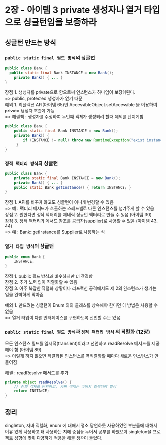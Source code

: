 # 2장 - 아이템 3 private 생성자나 열거 타입으로 싱글턴임을 보증하라

## 싱글턴 만드는 방식

### `public static final 필드 방식`의 싱글턴
```java
public class Bank {
  public static final Bank INSTANCE = new Bank();
	private Bank() { ... }
}
```
장점 1. 생성자를 private으로 함으로써 인스턴스가 하나임이 보장이된다.  
=> public, protected 생성자가 없기 때문  
예외 1. 리플렉션 API(아이템 65)인 AccessibleObject.setAccessible 을 이용하여 private 생성자 호출이 가능  
=> 해결책 : 생성자를 수정하여 두번째 객체가 생성되려 할때 예외를 던지게함  
```java
public class Bank {
    public static final Bank INSTANCE = new Bank();
	private Bank() { 
        if (INSTANCE != null) throw new RuntimeException("exist instance");
     }
}
```

### `정적 팩터리 방식`의 싱글턴
```JAVA
public class Bank {
	private static final Bank INSTANCE = new Bank();
	private Bank() { ... }
	public static Bank getInstance() { return INSTANCE; }
}
```
장점 1. API를 바꾸지 않고도 싱글턴이 아니게 변경할 수 있음  
=> 예 : 팩터리 메서드가 호출하는 스레드별로 다른 인스턴스를 넘겨주게 할 수 있음  
장점 2. 원한다면 정적 팩터리를 제네릭 싱글턴 팩터리로 만들 수 있음 (아이템 30)  
장점 3. 정적 팩터리의 메서드 참조를 공급자(supplier)로 사용할 수 있음 (아이템 43, 44)  
=> 예 : Bank::getInstance를 Supplier<Bank>로 사용하는 식

### `열거 타입 방식`의 싱글턴
```JAVA
public enum Bank {
	INSTANCE;
}
```
장점 1. public 필드 방식과 비슷하지만 더 간결함  
장점 2. 추가 노력 없이 직렬화할 수 있음  
장점 3. 아주 복잡한 직렬화 상황이나 리프렉션 공격에서도 제 2의 인스턴스가 생기는 일을 완벽하게 막아줌  

예외 1. 만드려는 싱글턴이 Enum 외의 클래스를 상속해야 한다면 이 방법은 사용할 수 없음  
=> 열거 타입이 다른 인터페이스를 구현하도록 선언할 수는 있음  


### `public static final 필드 방식`과 `정적 팩터리 방식` 의 직렬화 (12장)
모든 인스턴스 필드를 일시적(transient)이라고 선언하고 readResolve 메서드를 제공해야 함 (아이템 89)  
=> 이렇게 하지 않으면 직렬화된 인스턴스를 역직렬화할 때마다 새로운 인스턴스가 만들어짐  

해결 : readResolve 메서드를 추가  
```JAVA
private Object readResolve() {
	// 진짜 객체를 반환하고, 가짜 객체는 가비지 컬렉터에 맡김
	return INSTANCE;
}
```

## 정리
singleton, 자바 직렬화, enum 에 대해서 평소 당연하듯 사용하였던 부분들에 대해서 이유 있게 사용하고
왜 사용하는 지에 중점을 두어서 공부를 하였으며 singleton을 프로젝트 성향에 맞춰 다양하게 적용을
해볼 생각이 들었다.